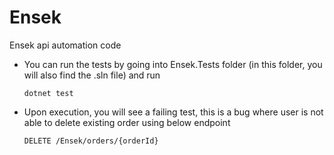 # Ensek
Ensek api automation code

- You can run the tests by going into Ensek.Tests folder (in this folder, you will also find the .sln file) and run
  ```
  dotnet test
- Upon execution, you will see a failing test, this is a bug where user is not able to delete existing order using below endpoint
  ```
  DELETE /Ensek/orders/{orderId}
